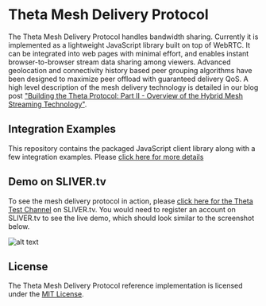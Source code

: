 # Theta Mesh Delivery Protocol

The Theta Mesh Delivery Protocol handles bandwidth sharing. Currently it is implemented as a lightweight JavaScript library built on top of WebRTC. It can be integrated into web pages with minimal effort, and enables instant browser-to-browser stream data sharing among viewers. Advanced geolocation and connectivity history based peer grouping algorithms have been designed to maximize peer offload with guaranteed delivery QoS. A high level description of the mesh delivery technology is detailed in our blog post ["Building the Theta Protocol: Part II - Overview of the Hybrid Mesh Streaming Technology"](https://medium.com/theta-network/building-the-theta-protocol-part-ii-ea9d12e221bb).

## Integration Examples

This repository contains the packaged JavaScript client library along with a few integration examples. Please [click here for more details](examples/livestream)

## Demo on SLIVER.tv

To see the mesh delivery protocol in action, please [click here for the Theta Test Channel](https://www.sliver.tv/win/theta) on SLIVER.tv. You would need to register an account on SLIVER.tv to see the live demo, which should look similar to the screenshot below. 

![alt text](https://github.com/thetatoken/theta-protocol-delivery-lib/blob/master/examples/slivertv/slivertv_theta_integration_demo.png)

## License
The Theta Mesh Delivery Protocol reference implementation is licensed under the [MIT License](https://opensource.org/licenses/MIT).
